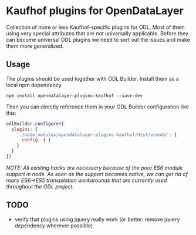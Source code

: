 # Kaufhof plugins for OpenDataLayer
Collection of more or less Kaufhof-specific plugins for ODL. Most of them using very special attributes
that are not universally applicable. Before they can become universal ODL plugins we need to sort out
the issues and make them more generalized.

## Usage
The plugins should be used together with ODL Builder. Install them as a local npm dependency.

    npm install opendatalayer-plugins-kaufhof --save-dev

Then you can directly reference them in your ODL Builder configuration like this:

```javascript
odlBuilder.configure({
  plugins: {
    './node_modules/opendatalayer-plugins-kaufhof/dist/econda': {
      config: { }
    }
  }
})
```

*NOTE: All existing hacks are necessary because of the poor ES6 module support in node. As soon as the support becomes native,
we can get rid of many ES6->ES5 transpilation workarounds that are currently used throughout the ODL project.*

## TODO
- verify that plugins using jquery really work (or better: remove jquery dependency wherever possible)
